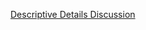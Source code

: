 [Descriptive Details Discussion](https://indecisive-amber-0c1.notion.site/peer-to-peer-connection-dcbfd7ef4e5145a0927a7ecbb6cb77ab)
